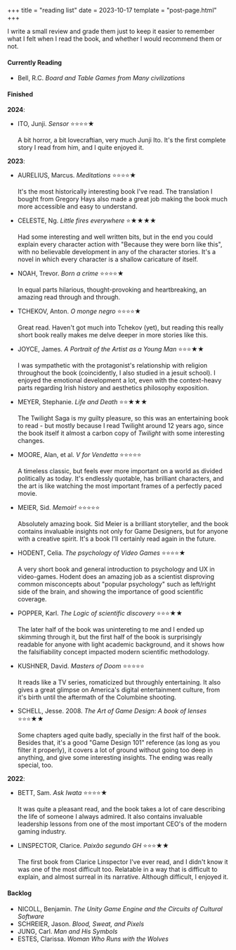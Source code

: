 +++
title = "reading list"
date = 2023-10-17
template = "post-page.html"
+++

I write a small review and grade them just to keep it easier to remember what I felt when I read the book, and whether I would recommend them or not.

#### Currently Reading

- Bell, R.C. *Board and Table Games from Many civilizations*

#### Finished

**2024**:

- ITO, Junji. *Sensor* ⭐⭐⭐⭐★
  
	A bit horror, a bit lovecraftian, very much Junji Ito. It's the first complete story I read from him, and I quite enjoyed it.

**2023**:

- AURELIUS, Marcus. *Meditations* ⭐⭐⭐⭐★

	It's the most historically interesting book I've read. The translation I bought from Gregory Hays also made a great job making the book much more accessible and easy to understand.

- CELESTE, Ng. *Little fires everywhere* ⭐★★★★

	Had some interesting and well written bits, but in the end you could explain every character action with "Because they were born like this", with no believable development in any of the character stories. It's a novel in which every character is a shallow caricature of itself.

- NOAH, Trevor. *Born a crime* ⭐⭐⭐⭐★

	In equal parts hilarious, thought-provoking and heartbreaking, an amazing read through and through.

- TCHEKOV, Anton. *O monge negro* ⭐⭐⭐⭐★

	Great read. Haven't got much into Tchekov (yet), but reading this really short book really makes me delve deeper in more stories like this.

- JOYCE, James. *A Portrait of the Artist as a Young Man* ⭐⭐⭐★★

	I was sympathetic with the protagonist's relationship with religion throughout the book (coincidently, I also studied in a jesuit school). I enjoyed the emotional development a lot, even with the context-heavy parts regarding Irish history and aesthetics philosophy exposition.

- MEYER, Stephanie. *Life and Death* ⭐⭐★★★

	The Twilight Saga is my guilty pleasure, so this was an entertaining book to read - but mostly because I read Twilight around 12 years ago, since the book itself it almost a carbon copy of *Twilight* with some interesting changes.

- MOORE, Alan, et al. *V for Vendetta* ⭐⭐⭐⭐⭐

	A timeless classic, but feels ever more important on a world as divided politically as today. It's endlessly quotable, has brilliant characters, and the art is like watching the most important frames of a perfectly paced movie.

- MEIER, Sid. *Memoir!* ⭐⭐⭐⭐⭐

	Absolutely amazing book. Sid Meier is a brilliant storyteller, and the book contains invaluable insights not only for Game Designers, but for anyone with a creative spirit. It's a book I'll certainly read again in the future.

- HODENT, Celia. *The psychology of Video Games* ⭐⭐⭐⭐★

	A very short book and general introduction to psychology and UX in video-games. Hodent does an amazing job as a scientist disproving common misconcepts about "popular psychology" such as left/right side of the brain, and showing the importance of good scientific coverage.

- POPPER, Karl. *The Logic of scientific discovery* ⭐⭐⭐★★

	The later half of the book was unintereting to me and I ended up skimming through it, but the first half of the book is surprisingly readable for anyone with light academic background, and it shows how the falsifiability concept impacted modern scientific methodology.

- KUSHNER, David. *Masters of Doom* ⭐⭐⭐⭐⭐

    It reads like a TV series, romaticized but throughly entertaining. It also gives a great glimpse on America's digital entertainment culture, from it's birth until the aftermath of the Columbine shooting.

- SCHELL, Jesse. 2008. *The Art of Game Design: A book of lenses* ⭐⭐⭐★★

	Some chapters aged quite badly, specially in the first half of the book. Besides that, it's a good "Game Design 101" reference (as long as you filter it properly), it covers a lot of ground without going too deep in anything, and give some interesting insights. The ending was really special, too.

**2022**:
- BETT, Sam. *Ask Iwata* ⭐⭐⭐⭐★

	It was quite a pleasant read, and the book takes a lot of care describing the life of someone I always admired. It also contains invaluable leadership lessons from one of the most important CEO's of the modern gaming industry.

- LINSPECTOR, Clarice. *Paixão segundo GH* ⭐⭐⭐★★

	The first book from Clarice Linspector I've ever read, and I didn't know it was one of the most difficult too. Relatable in a way that is difficult to explain, and almost surreal in its narrative. Although difficult, I enjoyed it.

#### Backlog

- NICOLL, Benjamin. *The Unity Game Engine and the Circuits of Cultural Software*
- SCHREIER, Jason. *Blood, Sweat, and Pixels*
- JUNG, Carl. *Man and His Symbols*
- ESTES, Clarissa. *Woman Who Runs with the Wolves*
